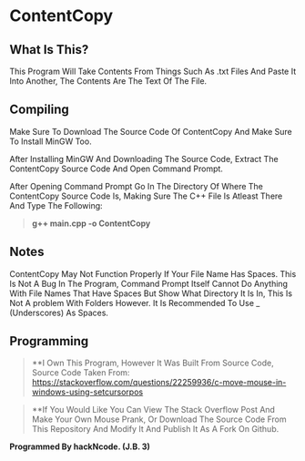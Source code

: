 # ContentCopy

## What Is This?
This Program Will Take Contents From Things Such As .txt Files And Paste It Into Another, The Contents Are The Text Of The File.

## Compiling
Make Sure To Download The Source Code Of ContentCopy And Make Sure To Install MinGW Too.

After Installing MinGW And Downloading The Source Code, Extract The ContentCopy Source Code And Open Command Prompt.

After Opening Command Prompt Go In The Directory Of Where The ContentCopy Source Code Is, Making Sure The C++ File Is Atleast There And Type The Following:

> **g++ main.cpp -o ContentCopy**

## Notes

ContentCopy May Not Function Properly If Your File Name Has Spaces. This Is Not A Bug In The Program, Command Prompt Itself Cannot Do Anything With File Names That Have Spaces But Show What Directory It Is In, This Is Not A problem With Folders However. It Is Recommended To Use _ (Underscores) As Spaces.

## Programming

> **I Own This Program, However It Was Built From Source Code, Source Code Taken From: https://stackoverflow.com/questions/22259936/c-move-mouse-in-windows-using-setcursorpos

> **If You Would Like You Can View The Stack Overflow Post And Make Your Own Mouse Prank, Or Download The Source Code From This Repository And Modify It And Publish It As A Fork On Github.

**Programmed By hackNcode. (J.B. 3)**
